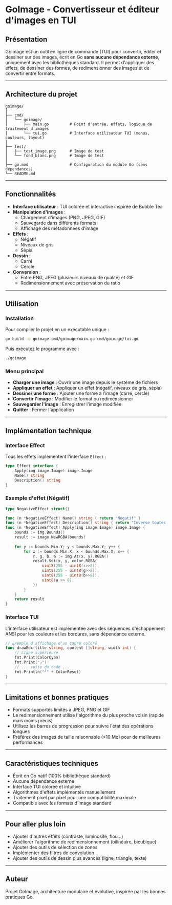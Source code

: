 # GoImage - Convertisseur et éditeur d'images en TUI

## Présentation

GoImage est un outil en ligne de commande (TUI) pour convertir, éditer et dessiner sur des images, écrit en Go **sans aucune dépendance externe**, uniquement avec les bibliothèques standard. Il permet d'appliquer des effets, de dessiner des formes, de redimensionner des images et de convertir entre formats.

---

## Architecture du projet

```
goimage/
│
├── cmd/
│   └── goimage/
│       ├── main.go         # Point d'entrée, effets, logique de traitement d'images
│       └── tui.go          # Interface utilisateur TUI (menus, couleurs, layout)
│
├── test/
│   ├── test_image.png      # Image de test
│   └── fond_blanc.png      # Image de test
│
├── go.mod                  # Configuration du module Go (sans dépendances)
└── README.md
```

---

## Fonctionnalités

- **Interface utilisateur** : TUI colorée et interactive inspirée de Bubble Tea
- **Manipulation d'images** :
  - Chargement d'images (PNG, JPEG, GIF)
  - Sauvegarde dans différents formats
  - Affichage des métadonnées d'image
- **Effets** :
  - Négatif
  - Niveaux de gris
  - Sépia
- **Dessin** :
  - Carré
  - Cercle
- **Conversion** :
  - Entre PNG, JPEG (plusieurs niveaux de qualité) et GIF
  - Redimensionnement avec préservation du ratio

---

## Utilisation

### Installation

Pour compiler le projet en un exécutable unique :

```bash
go build -o goimage cmd/goimage/main.go cmd/goimage/tui.go
```

Puis exécutez le programme avec :

```bash
./goimage
```

### Menu principal

- **Charger une image** : Ouvrir une image depuis le système de fichiers
- **Appliquer un effet** : Appliquer un effet (négatif, niveaux de gris, sépia)
- **Dessiner une forme** : Ajouter une forme à l'image (carré, cercle)
- **Convertir l'image** : Modifier le format ou redimensionner
- **Sauvegarder l'image** : Enregistrer l'image modifiée
- **Quitter** : Fermer l'application

---

## Implémentation technique

### Interface Effect

Tous les effets implémentent l'interface `Effect` :

```go
type Effect interface {
    Apply(img image.Image) image.Image
    Name() string
    Description() string
}
```

### Exemple d'effet (Négatif)

```go
type NegativeEffect struct{}

func (n *NegativeEffect) Name() string { return "Négatif" }
func (n *NegativeEffect) Description() string { return "Inverse toutes les couleurs de l'image" }
func (n *NegativeEffect) Apply(img image.Image) image.Image {
    bounds := img.Bounds()
    result := image.NewRGBA(bounds)
    
    for y := bounds.Min.Y; y < bounds.Max.Y; y++ {
        for x := bounds.Min.X; x < bounds.Max.X; x++ {
            r, g, b, a := img.At(x, y).RGBA()
            result.Set(x, y, color.RGBA{
                uint8(255 - uint8(r>>8)),
                uint8(255 - uint8(g>>8)),
                uint8(255 - uint8(b>>8)),
                uint8(a >> 8),
            })
        }
    }
    return result
}
```

### Interface TUI

L'interface utilisateur est implémentée avec des séquences d'échappement ANSI pour les couleurs et les bordures, sans dépendance externe.

```go
// Exemple d'affichage d'un cadre coloré
func drawBox(title string, content []string, width int) {
    // Ligne supérieure
    fmt.Print(ColorCyan)
    fmt.Print("╭")
    // ... suite du code ...
    fmt.Println("╯" + ColorReset)
}
```

---

## Limitations et bonnes pratiques

- Formats supportés limités à JPEG, PNG et GIF
- Le redimensionnement utilise l'algorithme du plus proche voisin (rapide mais moins précis)
- Utilisez les barres de progression pour suivre l'état des opérations longues
- Préférez des images de taille raisonnable (<10 Mo) pour de meilleures performances

---

## Caractéristiques techniques

- Écrit en Go natif (100% bibliothèque standard)
- Aucune dépendance externe
- Interface TUI colorée et intuitive
- Algorithmes d'effets implémentés manuellement
- Traitement pixel par pixel pour une compatibilité maximale
- Compatible avec les formats d'image standard

---

## Pour aller plus loin

- Ajouter d'autres effets (contraste, luminosité, flou...)
- Améliorer l'algorithme de redimensionnement (bilinéaire, bicubique)
- Ajouter des outils de sélection de zones
- Implémenter des filtres de convolution
- Ajouter des outils de dessin plus avancés (ligne, triangle, texte)

---

## Auteur

Projet GoImage, architecture modulaire et évolutive, inspirée par les bonnes pratiques Go.

